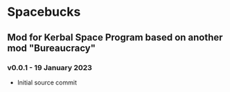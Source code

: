# Spacebucks
## Mod for Kerbal Space Program based on another mod "Bureaucracy"
### v0.0.1 - 19 January 2023
- Initial source commit
